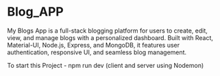 # Blog_APP
My Blogs App is a full-stack blogging platform for users to create, edit, view, and manage blogs with a personalized dashboard. Built with React, Material-UI, Node.js, Express, and MongoDB, it features user authentication, responsive UI, and seamless blog management.

To start this Project - npm run dev (client and server using Nodemon)
